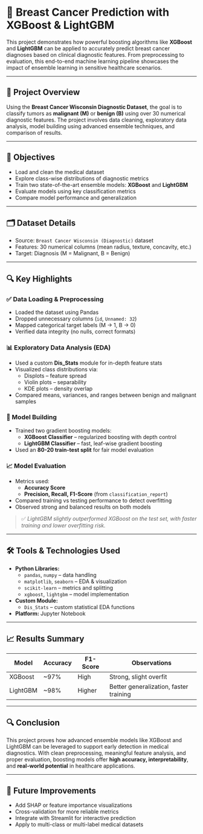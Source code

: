 # 🏥 Breast Cancer Prediction with XGBoost & LightGBM

This project demonstrates how powerful boosting algorithms like **XGBoost** and **LightGBM** can be applied to accurately predict breast cancer diagnoses based on clinical diagnostic features. From preprocessing to evaluation, this end-to-end machine learning pipeline showcases the impact of ensemble learning in sensitive healthcare scenarios.

---

## 📌 Project Overview

Using the **Breast Cancer Wisconsin Diagnostic Dataset**, the goal is to classify tumors as **malignant (M)** or **benign (B)** using over 30 numerical diagnostic features. The project involves data cleaning, exploratory data analysis, model building using advanced ensemble techniques, and comparison of results.

---

## 🎯 Objectives

- Load and clean the medical dataset
- Explore class-wise distributions of diagnostic metrics
- Train two state-of-the-art ensemble models: **XGBoost** and **LightGBM**
- Evaluate models using key classification metrics
- Compare model performance and generalization

---

## 🗂️ Dataset Details

- Source: `Breast Cancer Wisconsin (Diagnostic)` dataset  
- Features: 30 numerical columns (mean radius, texture, concavity, etc.)
- Target: Diagnosis (M = Malignant, B = Benign)

---

## 🔍 Key Highlights

### ✅ Data Loading & Preprocessing

- Loaded the dataset using Pandas  
- Dropped unnecessary columns (`id`, `Unnamed: 32`)  
- Mapped categorical target labels (M → 1, B → 0)  
- Verified data integrity (no nulls, correct formats)

### 📊 Exploratory Data Analysis (EDA)

- Used a custom **Dis_Stats** module for in-depth feature stats  
- Visualized class distributions via:
  - Displots – feature spread
  - Violin plots – separability
  - KDE plots – density overlap
- Compared means, variances, and ranges between benign and malignant samples

### 🤖 Model Building

- Trained two gradient boosting models:
  - **XGBoost Classifier** – regularized boosting with depth control
  - **LightGBM Classifier** – fast, leaf-wise gradient boosting
- Used an **80-20 train-test split** for fair model evaluation

### 📈 Model Evaluation

- Metrics used:
  - **Accuracy Score**
  - **Precision, Recall, F1-Score** (from `classification_report`)
- Compared training vs testing performance to detect overfitting
- Observed strong and balanced results on both models

> ✅ *LightGBM slightly outperformed XGBoost on the test set, with faster training and lower overfitting risk.*

---

## 🛠 Tools & Technologies Used

- **Python Libraries:**
  - `pandas`, `numpy` – data handling
  - `matplotlib`, `seaborn` – EDA & visualization
  - `scikit-learn` – metrics and splitting
  - `xgboost`, `lightgbm` – model implementation
- **Custom Module:**
  - `Dis_Stats` – custom statistical EDA functions
- **Platform:** Jupyter Notebook

---

## 📈 Results Summary

| Model     | Accuracy | F1-Score | Observations |
|-----------|----------|----------|--------------|
| XGBoost   | ~97%     | High     | Strong, slight overfit |
| LightGBM  | ~98%     | Higher   | Better generalization, faster training |

---

## 🔍 Conclusion

This project proves how advanced ensemble models like XGBoost and LightGBM can be leveraged to support early detection in medical diagnostics. With clean preprocessing, meaningful feature analysis, and proper evaluation, boosting models offer **high accuracy, interpretability**, and **real-world potential** in healthcare applications.

---

## 🚀 Future Improvements

- Add SHAP or feature importance visualizations  
- Cross-validation for more reliable metrics  
- Integrate with Streamlit for interactive prediction  
- Apply to multi-class or multi-label medical datasets

